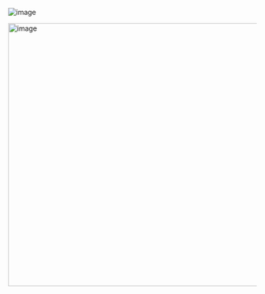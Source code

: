 
![image](https://github.com/PBIQueryous/Deneb/assets/95970959/1eb2db56-da8d-41b0-ba3f-d6cd636ecea9)

<img width="534" alt="image" src="https://github.com/PBIQueryous/Deneb/assets/95970959/518dda59-50b8-4f4a-a574-563a92b75aed">
